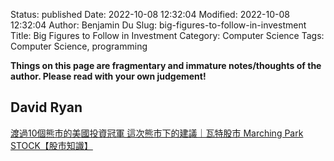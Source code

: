 Status: published
Date: 2022-10-08 12:32:04
Modified: 2022-10-08 12:32:04
Author: Benjamin Du
Slug: big-figures-to-follow-in-investment
Title: Big Figures to Follow in Investment
Category: Computer Science
Tags: Computer Science, programming

**Things on this page are fragmentary and immature notes/thoughts of the author. Please read with your own judgement!**


## David Ryan
[渡過10個熊市的美國投資冠軍 這次熊市下的建議｜瓦特股市 Marching Park STOCK【股市知識】](https://www.youtube.com/watch?v=krMO0e9WhnI)